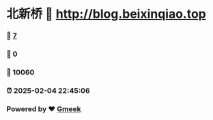 # 北新桥 :link: http://blog.beixinqiao.top 
### :page_facing_up: [7](http://blog.beixinqiao.top/tag.html) 
### :speech_balloon: 0 
### :hibiscus: 10060 
### :alarm_clock: 2025-02-04 22:45:06 
### Powered by :heart: [Gmeek](https://github.com/Meekdai/Gmeek)
